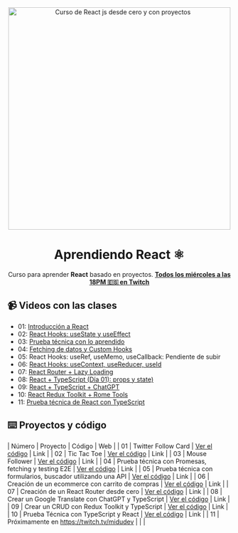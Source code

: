 <div align="center">

<img alt="Curso de React js desde cero y con proyectos" src="https://user-images.githubusercontent.com/1561955/212888793-fd719e58-b0c2-4d03-9c55-38e3e79ebc17.png" width="500" />

# Aprendiendo React ⚛️

Curso para aprender **React** basado en proyectos.
**[Todos los miércoles a las 18PM 🇪🇸 en Twitch](https://twitch.tv/midudev)**
</div>

## 📹 Videos con las clases

- 01: [Introducción a React](https://www.youtube.com/watch?v=7iobxzd_2wY)
- 02: [React Hooks: useState y useEffect](https://www.youtube.com/watch?v=qkzcjwnueLA&feature=youtu.be)
- 03: [Prueba técnica con lo aprendido](https://www.youtube.com/watch?v=XYpadB4VadY&feature=youtu.be)
- 04: [Fetching de datos y Custom Hooks](https://youtu.be/x-LcbVw99o8)
- 05: React Hooks: useRef, useMemo, useCallback: Pendiente de subir
- 06: [React Hooks: useContext, useReducer, useId](https://www.twitch.tv/videos/1738955695)
- 07: [React Router + Lazy Loading](https://www.twitch.tv/videos/1745844783?filter=archives&sort=time)
- 08: [React + TypeScript (Día 01): props y state)](https://www.twitch.tv/videos/1752654224?filter=archives&sort=time)
- 09: [React + TypeScript + ChatGPT](https://www.twitch.tv/videos/1779023294)
- 10: [React Redux Toolkit + Rome Tools](https://www.twitch.tv/videos/1785418662)
- 11: [Prueba técnica de React con TypeScript](https://www.twitch.tv/videos/1792623213)

## ⌨️ Proyectos y código

| Número | Proyecto | Código | Web |
| 01 | Twitter Follow Card | [Ver el código](projects/01-twitter-follow-card/) | Link |
| 02 | Tic Tac Toe | [Ver el código](projects/02-tic-tac-toe/) | Link |
| 03 | Mouse Follower | [Ver el código](projects/03-mouse-follower) | Link |
| 04 | Prueba técnica con Promesas, fetching y testing E2E | [Ver el código](projects/04-react-prueba-tecnica) | Link |
| 05 | Prueba técnica con formularios, buscador utilizando una API | [Ver el código](projects/05-react-buscador-peliculas) | Link |
| 06 | Creación de un ecommerce con carrito de compras | [Ver el código](projects/06-shopping-cart) | Link |
| 07 | Creación de un React Router desde cero | [Ver el código](projects/07-midu-router) | Link |
| 08 | Crear un Google Translate con ChatGPT y TypeScript | [Ver el código](projects/08-google-translate-clone/) | Link |
| 09 | Crear un CRUD con Redux Toolkit y TypeScript | [Ver el código](projects/09-crud-redux/) | Link |
| 10 | Prueba Técnica con TypeScript y React | [Ver el código](projects/10-typescript-prueba-tecnica/) | Link |
| 11 | Próximamente en https://twitch.tv/midudev | | |
